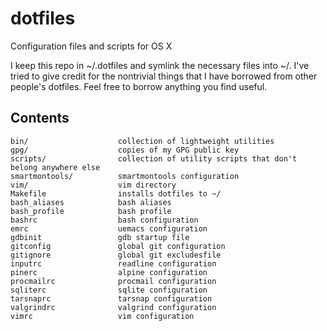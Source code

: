 dotfiles
========
Configuration files and scripts for OS X

I keep this repo in ~/.dotfiles and symlink the necessary files into ~/.
I've tried to give credit for the nontrivial things that I have borrowed
from other people's dotfiles. Feel free to borrow anything you find useful.

Contents
--------
    bin/                    collection of lightweight utilities
    gpg/                    copies of my GPG public key
    scripts/                collection of utility scripts that don't belong anywhere else
    smartmontools/          smartmontools configuration
    vim/                    vim directory
    Makefile                installs dotfiles to ~/
    bash_aliases            bash aliases
    bash_profile            bash profile
    bashrc                  bash configuration
    emrc                    uemacs configuration
    gdbinit                 gdb startup file
    gitconfig               global git configuration
    gitignore               global git excludesfile
    inputrc                 readline configuration
    pinerc                  alpine configuration
    procmailrc              procmail configuration
    sqliterc                sqlite configuration
    tarsnaprc               tarsnap configuration
    valgrindrc              valgrind configuration
    vimrc                   vim configuration
